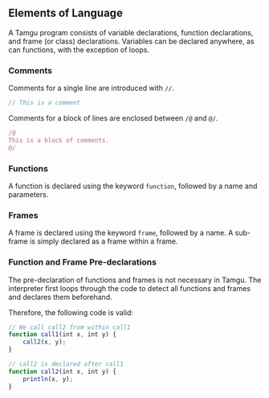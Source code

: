 ## Elements of Language

A Tamgu program consists of variable declarations, function declarations, and frame (or class) declarations. Variables can be declared anywhere, as can functions, with the exception of loops.

### Comments

Comments for a single line are introduced with `//`.

```javascript
// This is a comment
```

Comments for a block of lines are enclosed between `/@` and `@/`.

```javascript
/@ 
This is a block of comments.
@/
```

### Functions

A function is declared using the keyword `function`, followed by a name and parameters.

### Frames

A frame is declared using the keyword `frame`, followed by a name. A sub-frame is simply declared as a frame within a frame.

### Function and Frame Pre-declarations

The pre-declaration of functions and frames is not necessary in Tamgu. The interpreter first loops through the code to detect all functions and frames and declares them beforehand.

Therefore, the following code is valid:

```javascript
// We call call2 from within call1
function call1(int x, int y) { 
    call2(x, y);  
} 

// call2 is declared after call1  
function call2(int x, int y) { 
    println(x, y);  
}
```